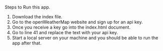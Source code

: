 Steps to Run this app.
1. Download the index file.
2. Go to the openWeatherMap website and sign up for an api key.
3. Once you receive a key go into the index.html document.
4. Go to line 41 and replace the text with your api key.
5. Start a local server on your machine and you should be able to run the app after that.
